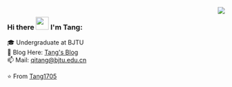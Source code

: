 <img align='right' src="https://github-readme-stats.vercel.app/api?username=Tang1705&show_icons=true">

### Hi there <img src="https://5618.oss-cn-beijing.aliyuncs.com/wordpress/image/about/wavegif_1860.gif" width="30px"><!--👋--> I'm Tang:

<!--
**Tang1705/Tang1705** is a ✨ _special_ ✨ repository because its `README.md` (this file) appears on your GitHub profile.

Here are some ideas to get you started:

- 🔭 I’m currently working on ...
- 🌱 I’m currently learning ...
- 👯 I’m looking to collaborate on ...
- 🤔 I’m looking for help with ...
- 💬 Ask me about ...
- 📫 How to reach me: ...
- 😄 Pronouns: ...
- ⚡ Fun fact: ...
-->

🎓 Undergraduate at BJTU<br>
📝 Blog Here: [Tang's Blog](https://tang5618.com/)<br>
📫 Mail: qitang@bjtu.edu.cn<br>

⭐️ From [Tang1705](https://github.com/Tang1705)<br>
<!--<br><img src="./BoardingPass_MyNameOnFutureMission.png" width="980px" height="330px">-->
